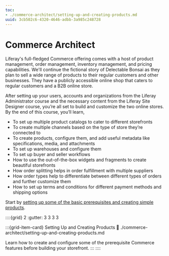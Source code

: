 ```yaml
---
toc:
- ./commerce-architect/setting-up-and-creating-products.md
uuid: 3cb502c6-4320-4646-adbb-3a985c248728
---
```

# Commerce Architect

Liferay's full-fledged Commerce offering comes with a host of product management, order management, inventory management, and pricing capabilities. We'll continue the fictional story of Delectable Bonsai as they plan to sell a wide range of products to their regular customers and other businesses. They have a publicly accessible online shop that caters to regular customers and a B2B online store.

After setting up your users, accounts and organizations from the Liferay Administrator course and the necessary content from the Liferay Site Designer course, you’re all set to build and customize the two online stores. By the end of this course, you’ll learn, 

* To set up multiple product catalogs to cater to different storefronts
* To create multiple channels based on the type of store they’re connected to
* To create products, configure them, and add useful metadata like specifications, media, and attachments
* To set up warehouses and configure them
* To set up buyer and seller workflows
* How to use the out-of-the-box widgets and fragments to create beautiful storefronts
* How order splitting helps in order fulfillment with multiple suppliers
* How order types help to differentiate between different types of orders and further customize them
* How to set up terms and conditions for different payment methods and shipping options

Start by [setting up some of the basic prerequisites and creating simple products](./commerce-architect/setting-up-and-creating-products.md). 

::::{grid} 2
:gutter: 3 3 3 3

:::{grid-item-card}  Setting Up and Creating Products
:link: ./commerce-architect/setting-up-and-creating-products.md

Learn how to create and configure some of the prerequisite Commerce features before building your storefront. 
:::
::::

